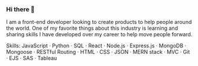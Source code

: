 ### Hi there 👋

I am a front-end developer looking to create products to help people around the world. One of my favorite things about this industry is learning and sharing skills I have developed over my career to help move people forward.  

Skills:
JavaScript · Python · SQL · React · Node.js · Express.js · MongoDB · Mongoose · RESTful Routing · HTML · CSS · JSON · MERN stack · MVC · Git · EJS · SAS · Tableau

<!--
**abacqu/abacqu** is a ✨ _special_ ✨ repository because its `README.md` (this file) appears on your GitHub profile.

Here are some ideas to get you started:

- 🔭 I’m currently working on ...
- 🌱 I’m currently learning ...
- 👯 I’m looking to collaborate on ...
- 🤔 I’m looking for help with ...
- 💬 Ask me about ...
- 📫 How to reach me: ...
- 😄 Pronouns: ...
- ⚡ Fun fact: ...
-->
